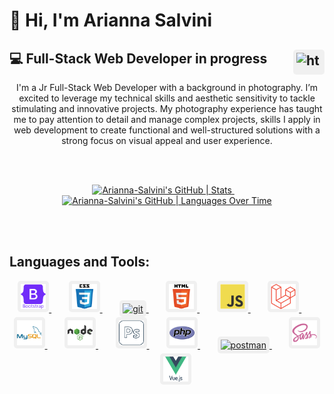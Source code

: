 <h1> 👋 Hi, I'm Arianna Salvini</h1>
<h2> 💻 Full-Stack Web Developer in progress
 <a href="https://linkedin.com/in/arianna-salvini-b2a0b685" target="blank">
   <img align="right" src="https://raw.githubusercontent.com/rahuldkjain/github-profile-readme-generator/master/src/images/icons/Social/linked-in-alt.svg" alt="https://www.linkedin.com/in/arianna-salvini-b2a0b685/" height="30" width="40" style="background-color: #f0f0f0; padding: 5px; border-radius: 5px;"/>
 </a> 
</h2>


<p align="center">I'm a Jr Full-Stack Web Developer with a background in photography. I’m excited to leverage my technical skills and aesthetic sensitivity to tackle stimulating and innovative projects. My photography experience has taught me to pay attention to detail and manage complex projects, skills I apply in web development to create functional and well-structured solutions with a strong focus on visual appeal and user experience.</p>

<br><br>

<p align="center">
  <a href="https://quira.sh?utm_source=widgets&utm_campaign=Arianna-Salvini">
    <img src="https://stats.quira.sh/Arianna-Salvini/github?theme=dark" alt="Arianna-Salvini's GitHub | Stats" height="210"/>
  </a>
  &nbsp;&nbsp;&nbsp;
  <a href="https://quira.sh?utm_source=widgets&utm_campaign=Arianna-Salvini">
    <img src="https://stats.quira.sh/Arianna-Salvini/languages-over-time?theme=dark" alt="Arianna-Salvini's GitHub | Languages Over Time" height="210"/>
  </a>
</p>

<br><br>

## Languages and Tools:

<p align="center">
  <a href="https://getbootstrap.com" target="_blank" rel="noreferrer">
    <img src="https://raw.githubusercontent.com/devicons/devicon/master/icons/bootstrap/bootstrap-plain-wordmark.svg" alt="bootstrap" width="40" height="40" style="background-color: #f0f0f0; padding: 5px; border-radius: 5px;"/>
  </a>
  &nbsp;&nbsp;&nbsp;&nbsp;&nbsp;&nbsp;
  <a href="https://www.w3schools.com/css/" target="_blank" rel="noreferrer">
    <img src="https://raw.githubusercontent.com/devicons/devicon/master/icons/css3/css3-original-wordmark.svg" alt="css3" width="40" height="40" style="background-color: #f0f0f0; padding: 5px; border-radius: 5px;"/>
  </a>
  &nbsp;&nbsp;&nbsp;&nbsp;&nbsp;&nbsp;
  <a href="https://git-scm.com/" target="_blank" rel="noreferrer">
    <img src="https://www.vectorlogo.zone/logos/git-scm/git-scm-icon.svg" alt="git" width="40" height="40" style="background-color: #f0f0f0; padding: 5px; border-radius: 5px;"/>
  </a>
  &nbsp;&nbsp;&nbsp;&nbsp;&nbsp;&nbsp;
  <a href="https://www.w3.org/html/" target="_blank" rel="noreferrer">
    <img src="https://raw.githubusercontent.com/devicons/devicon/master/icons/html5/html5-original-wordmark.svg" alt="html5" width="40" height="40" style="background-color: #f0f0f0; padding: 5px; border-radius: 5px;"/>
  </a>
  &nbsp;&nbsp;&nbsp;&nbsp;&nbsp;&nbsp;
  <a href="https://developer.mozilla.org/en-US/docs/Web/JavaScript" target="_blank" rel="noreferrer">
    <img src="https://raw.githubusercontent.com/devicons/devicon/master/icons/javascript/javascript-original.svg" alt="javascript" width="40" height="40" style="background-color: #f0f0f0; padding: 5px; border-radius: 5px;"/>
  </a>
  &nbsp;&nbsp;&nbsp;&nbsp;&nbsp;&nbsp;
  <a href="https://laravel.com/" target="_blank" rel="noreferrer">
    <img src="https://raw.githubusercontent.com/devicons/devicon/master/icons/laravel/laravel-original.svg" alt="laravel" width="40" height="40" style="background-color: #f0f0f0; padding: 5px; border-radius: 5px;"/>
  </a>
  &nbsp;&nbsp;&nbsp;&nbsp;&nbsp;&nbsp;
  <a href="https://www.mysql.com/" target="_blank" rel="noreferrer">
    <img src="https://raw.githubusercontent.com/devicons/devicon/master/icons/mysql/mysql-original-wordmark.svg" alt="mysql" width="40" height="40" style="background-color: #f0f0f0; padding: 5px; border-radius: 5px;"/>
  </a>
  &nbsp;&nbsp;&nbsp;&nbsp;&nbsp;&nbsp;
  <a href="https://nodejs.org" target="_blank" rel="noreferrer">
    <img src="https://raw.githubusercontent.com/devicons/devicon/master/icons/nodejs/nodejs-original-wordmark.svg" alt="nodejs" width="40" height="40" style="background-color: #f0f0f0; padding: 5px; border-radius: 5px;"/>
  </a>
  &nbsp;&nbsp;&nbsp;&nbsp;&nbsp;&nbsp;
  <a href="https://www.photoshop.com/en" target="_blank" rel="noreferrer">
    <img src="https://raw.githubusercontent.com/devicons/devicon/master/icons/photoshop/photoshop-line.svg" alt="photoshop" width="40" height="40" style="background-color: #f0f0f0; padding: 5px; border-radius: 5px;"/>
  </a>
  &nbsp;&nbsp;&nbsp;&nbsp;&nbsp;&nbsp;
  <a href="https://www.php.net" target="_blank" rel="noreferrer">
    <img src="https://raw.githubusercontent.com/devicons/devicon/master/icons/php/php-original.svg" alt="php" width="40" height="40" style="background-color: #f0f0f0; padding: 5px; border-radius: 5px;"/>
  </a>
  &nbsp;&nbsp;&nbsp;&nbsp;&nbsp;&nbsp;
  <a href="https://postman.com" target="_blank" rel="noreferrer">
    <img src="https://www.vectorlogo.zone/logos/getpostman/getpostman-icon.svg" alt="postman" width="40" height="40" style="background-color: #f0f0f0; padding: 5px; border-radius: 5px;"/>
  </a>
  &nbsp;&nbsp;&nbsp;&nbsp;&nbsp;&nbsp;
  <a href="https://sass-lang.com" target="_blank" rel="noreferrer">
    <img src="https://raw.githubusercontent.com/devicons/devicon/master/icons/sass/sass-original.svg" alt="sass" width="40" height="40" style="background-color: #f0f0f0; padding: 5px; border-radius: 5px;"/>
  </a>
  &nbsp;&nbsp;&nbsp;&nbsp;&nbsp;&nbsp;
  <a href="https://vuejs.org/" target="_blank" rel="noreferrer">
    <img src="https://raw.githubusercontent.com/devicons/devicon/master/icons/vuejs/vuejs-original-wordmark.svg" alt="vuejs" width="40" height="40" style="background-color: #f0f0f0; padding: 5px; border-radius: 5px;"/>
  </a>
</p>
